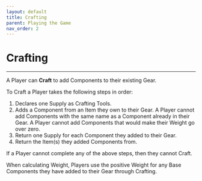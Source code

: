 ```yaml
---
layout: default
title: Crafting
parent: Playing the Game
nav_order: 2
---
```


# Crafting

---

A Player can **Craft** to add Components to their existing Gear.

To Craft a Player takes the following steps in order: 

1. Declares one Supply as Crafting Tools. 
2. Adds a Component from an Item they own to their Gear.  A Player cannot add Components with the same name as a Component already in their Gear. A Player cannot add Components that would make their Weight go over zero. 
3. Return one Supply for each Component they added to their Gear.
4. Return the Item(s) they added Components from. 

If a Player cannot complete any of the above steps, then they cannot Craft. 

When calculating Weight, Players use the positive Weight for any Base Components they have added to their Gear through Crafting. 